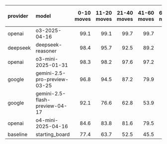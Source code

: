 | provider   | model                          |   0-10 moves |   11-20 moves |   21-40 moves |   41-60 moves |   61-80 moves |   81-100 moves |
|:-----------|:-------------------------------|-------------:|--------------:|--------------:|--------------:|--------------:|---------------:|
| openai     | o3-2025-04-16                  |         99.1 |          99.1 |          99.7 |          99.7 |          99.7 |           99.8 |
| deepseek   | deepseek-reasoner              |         98.4 |          95.7 |          92.5 |          89.2 |          87   |           88.6 |
| openai     | o3-mini-2025-01-31             |         98.3 |          98.2 |          97.6 |          97.2 |          96.4 |           94.2 |
| google     | gemini-2.5-pro-preview-03-25   |         96.8 |          94.5 |          87.2 |          79.9 |          73.3 |           71.9 |
| google     | gemini-2.5-flash-preview-04-17 |         92.1 |          76.6 |          62.8 |          53.9 |          43   |           45.7 |
| openai     | o4-mini-2025-04-16             |         84.6 |          83.8 |          81.6 |          79.5 |          86.4 |           89.4 |
| baseline   | starting_board                 |         77.4 |          63.7 |          52.5 |          45.5 |          41.8 |           39   |